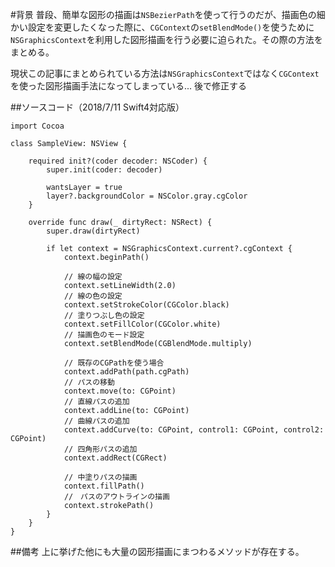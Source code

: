 <!-- title:Swift：NSGraphicsContextを使って描画する -->
#背景
普段、簡単な図形の描画は`NSBezierPath`を使って行うのだが、描画色の細かい設定を変更したくなった際に、`CGContext`の`setBlendMode()`を使うために`NSGraphicsContext`を利用した図形描画を行う必要に迫られた。その際の方法をまとめる。

現状この記事にまとめられている方法は`NSGraphicsContext`ではなく`CGContext`を使った図形描画手法になってしまっている... 後で修正する

##ソースコード（2018/7/11 Swift4対応版）
```swift:
import Cocoa

class SampleView: NSView {
    
    required init?(coder decoder: NSCoder) {
        super.init(coder: decoder)
        
        wantsLayer = true
        layer?.backgroundColor = NSColor.gray.cgColor
    }
    
    override func draw(_ dirtyRect: NSRect) {
        super.draw(dirtyRect)
        
        if let context = NSGraphicsContext.current?.cgContext {
            context.beginPath()

            // 線の幅の設定
            context.setLineWidth(2.0)
            // 線の色の設定
            context.setStrokeColor(CGColor.black)
            // 塗りつぶし色の設定
            context.setFillColor(CGColor.white)
            // 描画色のモード設定
            context.setBlendMode(CGBlendMode.multiply)
            
            // 既存のCGPathを使う場合
            context.addPath(path.cgPath)
            // パスの移動
            context.move(to: CGPoint)
            // 直線パスの追加
            context.addLine(to: CGPoint)
            // 曲線パスの追加
            context.addCurve(to: CGPoint, control1: CGPoint, control2: CGPoint)
            // 四角形パスの追加
            context.addRect(CGRect)

            // 中塗りパスの描画
            context.fillPath()
            //　パスのアウトラインの描画
            context.strokePath()
        }
    }
}
```

##備考
上に挙げた他にも大量の図形描画にまつわるメソッドが存在する。
